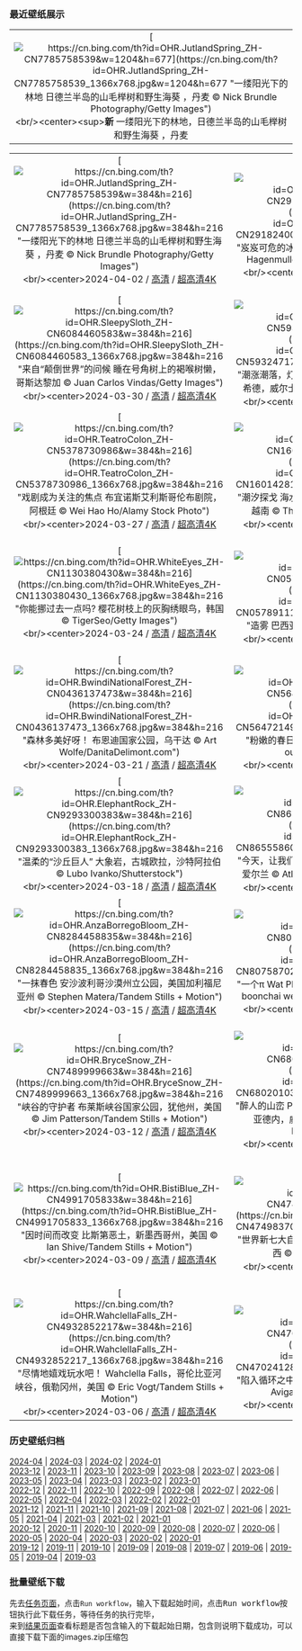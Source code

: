 ### 最近壁纸展示
||
|:---:|
|[![https://cn.bing.com/th?id=OHR.JutlandSpring_ZH-CN7785758539&w=1204&h=677](https://cn.bing.com/th?id=OHR.JutlandSpring_ZH-CN7785758539_1366x768.jpg&w=1204&h=677 "一缕阳光下的林地&#10;日德兰半岛的山毛榉树和野生海葵 ，丹麦&#10;© Nick Brundle Photography/Getty Images")](https://cn.bing.com/search?q=%e6%97%a5%e5%be%b7%e5%85%b0%e5%8d%8a%e5%b2%9b&form=hpcapt&mkt=zh-cn&filters=HpDate:"20240401_1600")<br/><center><sup>**新**</sup>&nbsp;一缕阳光下的林地，日德兰半岛的山毛榉树和野生海葵 ，丹麦<center/>|

||||
|:---:|:---:|:---:|
|[![https://cn.bing.com/th?id=OHR.JutlandSpring_ZH-CN7785758539&w=384&h=216](https://cn.bing.com/th?id=OHR.JutlandSpring_ZH-CN7785758539_1366x768.jpg&w=384&h=216 "一缕阳光下的林地&#10;日德兰半岛的山毛榉树和野生海葵 ，丹麦&#10;© Nick Brundle Photography/Getty Images")](https://cn.bing.com/search?q=%e6%97%a5%e5%be%b7%e5%85%b0%e5%8d%8a%e5%b2%9b&form=hpcapt&mkt=zh-cn&filters=HpDate:"20240401_1600")<br/><center>2024-04-02 / [高清](https://cn.bing.com/th?id=OHR.JutlandSpring_ZH-CN7785758539_1920x1200.jpg&w=1920&h=1200) / [超高清4K](https://cn.bing.com/th?id=OHR.JutlandSpring_ZH-CN7785758539_UHD.jpg&w=3840&h=2160)<center/>|[![https://cn.bing.com/th?id=OHR.MontBlancGlacier_ZH-CN2918240023&w=384&h=216](https://cn.bing.com/th?id=OHR.MontBlancGlacier_ZH-CN2918240023_1366x768.jpg&w=384&h=216 "岌岌可危的冰川&#10;勃朗峰上的冰海，夏慕尼，法国&#10;© Hagenmuller Jean-François/Hemis/Alamy")](https://cn.bing.com/search?q=%e5%86%b0%e6%b5%b7&form=hpcapt&mkt=zh-cn&filters=HpDate:"20240331_1600")<br/><center>2024-04-01 / [高清](https://cn.bing.com/th?id=OHR.MontBlancGlacier_ZH-CN2918240023_1920x1200.jpg&w=1920&h=1200) / [超高清4K](https://cn.bing.com/th?id=OHR.MontBlancGlacier_ZH-CN2918240023_UHD.jpg&w=3840&h=2160)<center/>|[![https://cn.bing.com/th?id=OHR.ArdeAlba_ZH-CN6807697569&w=384&h=216](https://cn.bing.com/th?id=OHR.ArdeAlba_ZH-CN6807697569_1366x768.jpg&w=384&h=216 "纯洁与优雅的象征&#10;潘塔纳尔湿地的大白鹭，巴西&#10;© Geraldi Corsi/Getty Images")](https://cn.bing.com/search?q=%e5%a4%a7%e7%99%bd%e9%b9%ad&form=hpcapt&mkt=zh-cn&filters=HpDate:"20240330_1600")<br/><center>2024-03-31 / [高清](https://cn.bing.com/th?id=OHR.ArdeAlba_ZH-CN6807697569_1920x1200.jpg&w=1920&h=1200) / [超高清4K](https://cn.bing.com/th?id=OHR.ArdeAlba_ZH-CN6807697569_UHD.jpg&w=3840&h=2160)<center/>|
|[![https://cn.bing.com/th?id=OHR.SleepySloth_ZH-CN6084460583&w=384&h=216](https://cn.bing.com/th?id=OHR.SleepySloth_ZH-CN6084460583_1366x768.jpg&w=384&h=216 "来自“颠倒世界”的问候&#10;睡在号角树上的褐喉树懒，哥斯达黎加&#10;© Juan Carlos Vindas/Getty Images")](https://cn.bing.com/search?q=%e8%a4%90%e5%96%89%e6%a0%91%e6%87%92&form=hpcapt&mkt=zh-cn&filters=HpDate:"20240329_1600")<br/><center>2024-03-30 / [高清](https://cn.bing.com/th?id=OHR.SleepySloth_ZH-CN6084460583_1920x1200.jpg&w=1920&h=1200) / [超高清4K](https://cn.bing.com/th?id=OHR.SleepySloth_ZH-CN6084460583_UHD.jpg&w=3840&h=2160)<center/>|[![https://cn.bing.com/th?id=OHR.SouthStackLight_ZH-CN5932471774&w=384&h=216](https://cn.bing.com/th?id=OHR.SouthStackLight_ZH-CN5932471774_1366x768.jpg&w=384&h=216 "潮涨潮落，灯火通明&#10;日落时的南斯塔克灯塔，霍利希德，威尔士，英国&#10;© mariotlr/Getty Images")](https://cn.bing.com/search?q=%e9%9c%8d%e5%88%a9%e5%b8%8c%e5%be%b7&form=hpcapt&mkt=zh-cn&filters=HpDate:"20240328_1600")<br/><center>2024-03-29 / [高清](https://cn.bing.com/th?id=OHR.SouthStackLight_ZH-CN5932471774_1920x1200.jpg&w=1920&h=1200) / [超高清4K](https://cn.bing.com/th?id=OHR.SouthStackLight_ZH-CN5932471774_UHD.jpg&w=3840&h=2160)<center/>|[![https://cn.bing.com/th?id=OHR.ShanghaiBlossoms_ZH-CN5594677517&w=384&h=216](https://cn.bing.com/th?id=OHR.ShanghaiBlossoms_ZH-CN5594677517_1366x768.jpg&w=384&h=216 "花香满径&#10;上海的樱花，中国&#10;© Yaorusheng/Getty Images")](https://cn.bing.com/search?q=%e6%a8%b1%e8%8a%b1&form=hpcapt&mkt=zh-cn&filters=HpDate:"20240327_1600")<br/><center>2024-03-28 / [高清](https://cn.bing.com/th?id=OHR.ShanghaiBlossoms_ZH-CN5594677517_1920x1200.jpg&w=1920&h=1200) / [超高清4K](https://cn.bing.com/th?id=OHR.ShanghaiBlossoms_ZH-CN5594677517_UHD.jpg&w=3840&h=2160)<center/>|
|[![https://cn.bing.com/th?id=OHR.TeatroColon_ZH-CN5378730986&w=384&h=216](https://cn.bing.com/th?id=OHR.TeatroColon_ZH-CN5378730986_1366x768.jpg&w=384&h=216 "戏剧成为关注的焦点&#10;布宜诺斯艾利斯哥伦布剧院，阿根廷&#10;© Wei Hao Ho/Alamy Stock Photo")](https://cn.bing.com/search?q=%e4%b8%96%e7%95%8c%e6%88%8f%e5%89%a7%e6%97%a5&form=hpcapt&mkt=zh-cn&filters=HpDate:"20240326_1600")<br/><center>2024-03-27 / [高清](https://cn.bing.com/th?id=OHR.TeatroColon_ZH-CN5378730986_1920x1200.jpg&w=1920&h=1200) / [超高清4K](https://cn.bing.com/th?id=OHR.TeatroColon_ZH-CN5378730986_UHD.jpg&w=3840&h=2160)<center/>|[![https://cn.bing.com/th?id=OHR.HangRaiVietnam_ZH-CN1601428109&w=384&h=216](https://cn.bing.com/th?id=OHR.HangRaiVietnam_ZH-CN1601428109_1366x768.jpg&w=384&h=216 "潮汐探戈&#10;海水从古老的珊瑚礁上倾泻而下，杭莱，越南&#10;© Thang Tat Nguyen/Getty Images")](https://cn.bing.com/search?q=%e5%ae%81%e9%a1%ba%e6%b5%b7%e7%8d%ad%e6%b4%9e&form=hpcapt&mkt=zh-cn&filters=HpDate:"20240325_1600")<br/><center>2024-03-26 / [高清](https://cn.bing.com/th?id=OHR.HangRaiVietnam_ZH-CN1601428109_1920x1200.jpg&w=1920&h=1200) / [超高清4K](https://cn.bing.com/th?id=OHR.HangRaiVietnam_ZH-CN1601428109_UHD.jpg&w=3840&h=2160)<center/>|[![https://cn.bing.com/th?id=OHR.TulipAbbotsford_ZH-CN1401627293&w=384&h=216](https://cn.bing.com/th?id=OHR.TulipAbbotsford_ZH-CN1401627293_1366x768.jpg&w=384&h=216 "春意盎然&#10;弗雷泽河谷的郁金香田，阿伯兹福德，不列颠哥伦比亚省，加拿大&#10;© LeonU/Getty Images")](https://cn.bing.com/search?q=%e4%b8%8d%e5%88%97%e9%a2%a0%e5%93%a5%e4%bc%a6%e6%af%94%e4%ba%9a%e7%9c%81+%e9%98%bf%e4%bc%af%e5%85%b9%e7%a6%8f%e5%be%b7&form=hpcapt&mkt=zh-cn&filters=HpDate:"20240324_1600")<br/><center>2024-03-25 / [高清](https://cn.bing.com/th?id=OHR.TulipAbbotsford_ZH-CN1401627293_1920x1200.jpg&w=1920&h=1200) / [超高清4K](https://cn.bing.com/th?id=OHR.TulipAbbotsford_ZH-CN1401627293_UHD.jpg&w=3840&h=2160)<center/>|
|[![https://cn.bing.com/th?id=OHR.WhiteEyes_ZH-CN1130380430&w=384&h=216](https://cn.bing.com/th?id=OHR.WhiteEyes_ZH-CN1130380430_1366x768.jpg&w=384&h=216 "你能挪过去一点吗?&#10;樱花树枝上的灰胸绣眼鸟，韩国&#10;© TigerSeo/Getty Images")](https://cn.bing.com/search?q=%e7%81%b0%e8%83%b8%e7%bb%a3%e7%9c%bc%e9%b8%9f&form=hpcapt&mkt=zh-cn&filters=HpDate:"20240323_1600")<br/><center>2024-03-24 / [高清](https://cn.bing.com/th?id=OHR.WhiteEyes_ZH-CN1130380430_1920x1200.jpg&w=1920&h=1200) / [超高清4K](https://cn.bing.com/th?id=OHR.WhiteEyes_ZH-CN1130380430_UHD.jpg&w=3840&h=2160)<center/>|[![https://cn.bing.com/th?id=OHR.AmazonClouds_ZH-CN0578911147&w=384&h=216](https://cn.bing.com/th?id=OHR.AmazonClouds_ZH-CN0578911147_1366x768.jpg&w=384&h=216 "造雾&#10;巴西亚马逊上空巨大的砧状云&#10;© NASA")](https://cn.bing.com/search?q=%e4%b8%96%e7%95%8c%e6%b0%94%e8%b1%a1%e6%97%a5&form=hpcapt&mkt=zh-cn&filters=HpDate:"20240322_1600")<br/><center>2024-03-23 / [高清](https://cn.bing.com/th?id=OHR.AmazonClouds_ZH-CN0578911147_1920x1200.jpg&w=1920&h=1200) / [超高清4K](https://cn.bing.com/th?id=OHR.AmazonClouds_ZH-CN0578911147_UHD.jpg&w=3840&h=2160)<center/>|[![https://cn.bing.com/th?id=OHR.WaikatoWater_ZH-CN0417438809&w=384&h=216](https://cn.bing.com/th?id=OHR.WaikatoWater_ZH-CN0417438809_1366x768.jpg&w=384&h=216 "我们在庆祝“水”？&#10;蓝泉，蒂怀霍步道，新西兰&#10;© Ian Beattie/Alamy Stock Photo")](https://cn.bing.com/search?q=%e4%b8%96%e7%95%8c%e6%b0%b4%e6%97%a5&form=hpcapt&mkt=zh-cn&filters=HpDate:"20240321_1600")<br/><center>2024-03-22 / [高清](https://cn.bing.com/th?id=OHR.WaikatoWater_ZH-CN0417438809_1920x1200.jpg&w=1920&h=1200) / [超高清4K](https://cn.bing.com/th?id=OHR.WaikatoWater_ZH-CN0417438809_UHD.jpg&w=3840&h=2160)<center/>|
|[![https://cn.bing.com/th?id=OHR.BwindiNationalForest_ZH-CN0436137473&w=384&h=216](https://cn.bing.com/th?id=OHR.BwindiNationalForest_ZH-CN0436137473_1366x768.jpg&w=384&h=216 "森林多美好呀！&#10;布恩迪国家公园，乌干达&#10;© Art Wolfe/DanitaDelimont.com")](https://cn.bing.com/search?q=%e4%b8%96%e7%95%8c%e6%a3%ae%e6%9e%97%e6%97%a5&form=hpcapt&mkt=zh-cn&filters=HpDate:"20240320_1600")<br/><center>2024-03-21 / [高清](https://cn.bing.com/th?id=OHR.BwindiNationalForest_ZH-CN0436137473_1920x1200.jpg&w=1920&h=1200) / [超高清4K](https://cn.bing.com/th?id=OHR.BwindiNationalForest_ZH-CN0436137473_UHD.jpg&w=3840&h=2160)<center/>|[![https://cn.bing.com/th?id=OHR.Springequinox2024_ZH-CN5647214924&w=384&h=216](https://cn.bing.com/th?id=OHR.Springequinox2024_ZH-CN5647214924_1366x768.jpg&w=384&h=216 "粉嫩的春日美景&#10;鸟瞰春日盛开的樱花，中国&#10;© outcast85/Getty images")](https://cn.bing.com/search?q=%e6%98%a5%e5%88%86&form=hpcapt&mkt=zh-cn&filters=HpDate:"20240319_1600")<br/><center>2024-03-20 / [高清](https://cn.bing.com/th?id=OHR.Springequinox2024_ZH-CN5647214924_1920x1200.jpg&w=1920&h=1200) / [超高清4K](https://cn.bing.com/th?id=OHR.Springequinox2024_ZH-CN5647214924_UHD.jpg&w=3840&h=2160)<center/>|[![https://cn.bing.com/th?id=OHR.AlmondBloom_ZH-CN9441550492&w=384&h=216](https://cn.bing.com/th?id=OHR.AlmondBloom_ZH-CN9441550492_1366x768.jpg&w=384&h=216 "春日私语&#10;盛开的扁桃树, 加利福尼亚州，美国&#10;© Jeffrey Lewis/Tandem Stills + Motion")](https://cn.bing.com/search?q=%e6%89%81%e6%a1%83%e4%bb%81&form=hpcapt&mkt=zh-cn&filters=HpDate:"20240318_1600")<br/><center>2024-03-19 / [高清](https://cn.bing.com/th?id=OHR.AlmondBloom_ZH-CN9441550492_1920x1200.jpg&w=1920&h=1200) / [超高清4K](https://cn.bing.com/th?id=OHR.AlmondBloom_ZH-CN9441550492_UHD.jpg&w=3840&h=2160)<center/>|
|[![https://cn.bing.com/th?id=OHR.ElephantRock_ZH-CN9293300383&w=384&h=216](https://cn.bing.com/th?id=OHR.ElephantRock_ZH-CN9293300383_1366x768.jpg&w=384&h=216 "温柔的“沙丘巨人”&#10;大象岩，古城欧拉，沙特阿拉伯&#10;© Lubo Ivanko/Shutterstock")](https://cn.bing.com/search?q=%e5%8f%a4%e5%9f%8e%e6%ac%a7%e6%8b%89&form=hpcapt&mkt=zh-cn&filters=HpDate:"20240317_1600")<br/><center>2024-03-18 / [高清](https://cn.bing.com/th?id=OHR.ElephantRock_ZH-CN9293300383_1920x1200.jpg&w=1920&h=1200) / [超高清4K](https://cn.bing.com/th?id=OHR.ElephantRock_ZH-CN9293300383_UHD.jpg&w=3840&h=2160)<center/>|[![https://cn.bing.com/th?id=OHR.StFiniansBay_ZH-CN8655586052&w=384&h=216](https://cn.bing.com/th?id=OHR.StFiniansBay_ZH-CN8655586052_1366x768.jpg&w=384&h=216 "今天，让我们穿绿衣裳吧！&#10;圣菲尼安湾，凯里郡，爱尔兰&#10;© Atlantide Phototravel/Getty Images")](https://cn.bing.com/search?q=%e7%88%b1%e5%b0%94%e5%85%b0%e5%87%af%e9%87%8c%e9%83%a1&form=hpcapt&mkt=zh-cn&filters=HpDate:"20240316_1600")<br/><center>2024-03-17 / [高清](https://cn.bing.com/th?id=OHR.StFiniansBay_ZH-CN8655586052_1920x1200.jpg&w=1920&h=1200) / [超高清4K](https://cn.bing.com/th?id=OHR.StFiniansBay_ZH-CN8655586052_UHD.jpg&w=3840&h=2160)<center/>|[![https://cn.bing.com/th?id=OHR.BambooPanda_ZH-CN8455481760&w=384&h=216](https://cn.bing.com/th?id=OHR.BambooPanda_ZH-CN8455481760_1366x768.jpg&w=384&h=216 "被竹子包围了&#10;正在吃竹子的大熊猫，中国成都&#10;© Suzi Eszterhas/Minden Pictures")](https://cn.bing.com/search?q=%e4%b8%ad%e5%9b%bd%e5%a4%a7%e7%86%8a%e7%8c%ab&form=hpcapt&mkt=zh-cn&filters=HpDate:"20240315_1600")<br/><center>2024-03-16 / [高清](https://cn.bing.com/th?id=OHR.BambooPanda_ZH-CN8455481760_1920x1200.jpg&w=1920&h=1200) / [超高清4K](https://cn.bing.com/th?id=OHR.BambooPanda_ZH-CN8455481760_UHD.jpg&w=3840&h=2160)<center/>|
|[![https://cn.bing.com/th?id=OHR.AnzaBorregoBloom_ZH-CN8284458835&w=384&h=216](https://cn.bing.com/th?id=OHR.AnzaBorregoBloom_ZH-CN8284458835_1366x768.jpg&w=384&h=216 "一抹春色&#10;安沙波利哥沙漠州立公园，美国加利福尼亚州&#10;© Stephen Matera/Tandem Stills + Motion")](https://cn.bing.com/search?q=%e5%ae%89%e6%b2%99%e6%b3%a2%e5%88%a9%e5%93%a5%e6%b2%99%e6%bc%a0%e5%b7%9e%e7%ab%8b%e5%85%ac%e5%9b%ad&form=hpcapt&mkt=zh-cn&filters=HpDate:"20240314_1600")<br/><center>2024-03-15 / [高清](https://cn.bing.com/th?id=OHR.AnzaBorregoBloom_ZH-CN8284458835_1920x1200.jpg&w=1920&h=1200) / [超高清4K](https://cn.bing.com/th?id=OHR.AnzaBorregoBloom_ZH-CN8284458835_UHD.jpg&w=3840&h=2160)<center/>|[![https://cn.bing.com/th?id=OHR.AyutthayaTree_ZH-CN8075870220&w=384&h=216](https://cn.bing.com/th?id=OHR.AyutthayaTree_ZH-CN8075870220_1366x768.jpg&w=384&h=216 "一个π&#10;Wat Phra Ngam，大城府历史公园，泰国&#10;© boonchai wedmakawand/Alamy Stock Photo")](https://cn.bing.com/search?q=%e5%9c%86%e5%91%a8%e7%8e%87%e6%97%a5&form=hpcapt&mkt=zh-cn&filters=HpDate:"20240313_1600")<br/><center>2024-03-14 / [高清](https://cn.bing.com/th?id=OHR.AyutthayaTree_ZH-CN8075870220_1920x1200.jpg&w=1920&h=1200) / [超高清4K](https://cn.bing.com/th?id=OHR.AyutthayaTree_ZH-CN8075870220_UHD.jpg&w=3840&h=2160)<center/>|[![https://cn.bing.com/th?id=OHR.MagadiFlamingos_ZH-CN7888437841&w=384&h=216](https://cn.bing.com/th?id=OHR.MagadiFlamingos_ZH-CN7888437841_1366x768.jpg&w=384&h=216 "鸟瞰&#10;小红鹳飞越马加迪湖,肯尼亚&#10;© Vicki Jauron, Babylon and Beyond Photography/Getty Images")](https://cn.bing.com/search?q=%e5%b0%8f%e7%ba%a2%e9%b9%b3&form=hpcapt&mkt=zh-cn&filters=HpDate:"20240312_1600")<br/><center>2024-03-13 / [高清](https://cn.bing.com/th?id=OHR.MagadiFlamingos_ZH-CN7888437841_1920x1200.jpg&w=1920&h=1200) / [超高清4K](https://cn.bing.com/th?id=OHR.MagadiFlamingos_ZH-CN7888437841_UHD.jpg&w=3840&h=2160)<center/>|
|[![https://cn.bing.com/th?id=OHR.BryceSnow_ZH-CN7489999663&w=384&h=216](https://cn.bing.com/th?id=OHR.BryceSnow_ZH-CN7489999663_1366x768.jpg&w=384&h=216 "峡谷的守护者&#10;布莱斯峡谷国家公园，犹他州，美国&#10;© Jim Patterson/Tandem Stills + Motion")](https://cn.bing.com/search?q=%e5%b8%83%e8%8e%b1%e6%96%af%e5%b3%a1%e8%b0%b7%e5%9b%bd%e5%ae%b6%e5%85%ac%e5%9b%ad&form=hpcapt&mkt=zh-cn&filters=HpDate:"20240311_1600")<br/><center>2024-03-12 / [高清](https://cn.bing.com/th?id=OHR.BryceSnow_ZH-CN7489999663_1920x1200.jpg&w=1920&h=1200) / [超高清4K](https://cn.bing.com/th?id=OHR.BryceSnow_ZH-CN7489999663_UHD.jpg&w=3840&h=2160)<center/>|[![https://cn.bing.com/th?id=OHR.ProseccoItaly_ZH-CN6802010344&w=384&h=216](https://cn.bing.com/th?id=OHR.ProseccoItaly_ZH-CN6802010344_1366x768.jpg&w=384&h=216 "醉人的山峦&#10;Prosecco山丘，科内利亚诺和瓦尔多比亚德内，威内托大区，意大利&#10;© Richard T. Nowitz/Getty Images")](https://cn.bing.com/search?q=%e5%a8%81%e5%86%85%e6%89%98%e5%a4%a7%e5%8c%ba&form=hpcapt&mkt=zh-cn&filters=HpDate:"20240310_1600")<br/><center>2024-03-11 / [高清](https://cn.bing.com/th?id=OHR.ProseccoItaly_ZH-CN6802010344_1920x1200.jpg&w=1920&h=1200) / [超高清4K](https://cn.bing.com/th?id=OHR.ProseccoItaly_ZH-CN6802010344_UHD.jpg&w=3840&h=2160)<center/>|[![https://cn.bing.com/th?id=OHR.BeaumontClock_ZH-CN5288086713&w=384&h=216](https://cn.bing.com/th?id=OHR.BeaumontClock_ZH-CN5288086713_1366x768.jpg&w=384&h=216 "是时候调整时间了&#10;圣哈辛托大厦的机械钟，博蒙特，美国德克萨斯州&#10;© Richard T. Nowitz/Getty Images")](https://cn.bing.com/search?q=%e5%a4%8f%e4%bb%a4%e6%97%b6&form=hpcapt&mkt=zh-cn&filters=HpDate:"20240309_1600")<br/><center>2024-03-10 / [高清](https://cn.bing.com/th?id=OHR.BeaumontClock_ZH-CN5288086713_1920x1200.jpg&w=1920&h=1200) / [超高清4K](https://cn.bing.com/th?id=OHR.BeaumontClock_ZH-CN5288086713_UHD.jpg&w=3840&h=2160)<center/>|
|[![https://cn.bing.com/th?id=OHR.BistiBlue_ZH-CN4991705833&w=384&h=216](https://cn.bing.com/th?id=OHR.BistiBlue_ZH-CN4991705833_1366x768.jpg&w=384&h=216 "因时间而改变&#10;比斯第恶土，新墨西哥州，美国&#10;© Ian Shive/Tandem Stills + Motion")](https://cn.bing.com/search?q=%e6%96%b0%e5%a2%a8%e8%a5%bf%e5%93%a5%e5%b7%9e%e6%af%94%e6%96%af%e7%ac%ac%e6%81%b6%e5%9c%9f&form=hpcapt&mkt=zh-cn&filters=HpDate:"20240308_1600")<br/><center>2024-03-09 / [高清](https://cn.bing.com/th?id=OHR.BistiBlue_ZH-CN4991705833_1920x1200.jpg&w=1920&h=1200) / [超高清4K](https://cn.bing.com/th?id=OHR.BistiBlue_ZH-CN4991705833_UHD.jpg&w=3840&h=2160)<center/>|[![https://cn.bing.com/th?id=OHR.IguazuFalls_ZH-CN4749837052&w=384&h=216](https://cn.bing.com/th?id=OHR.IguazuFalls_ZH-CN4749837052_1366x768.jpg&w=384&h=216 "世界新七大自然奇观之一&#10;伊瓜苏大瀑布鸟瞰图，巴西&#10;© Nido Huebl/Shutterstock")](https://cn.bing.com/search?q=%e4%bc%8a%e7%93%9c%e8%8b%8f%e5%a4%a7%e7%80%91%e5%b8%83&form=hpcapt&mkt=zh-cn&filters=HpDate:"20240307_1600")<br/><center>2024-03-08 / [高清](https://cn.bing.com/th?id=OHR.IguazuFalls_ZH-CN4749837052_1920x1200.jpg&w=1920&h=1200) / [超高清4K](https://cn.bing.com/th?id=OHR.IguazuFalls_ZH-CN4749837052_UHD.jpg&w=3840&h=2160)<center/>|[![https://cn.bing.com/th?id=OHR.TarragonaSpain_ZH-CN5488361711&w=384&h=216](https://cn.bing.com/th?id=OHR.TarragonaSpain_ZH-CN5488361711_1366x768.jpg&w=384&h=216 "攀登新的高峰&#10;Roques de Benet，埃尔斯港自然公园，加泰罗尼亚，西班牙&#10;© Sergi Boixader/Alamy Stock Photo")](https://cn.bing.com/search?q=%e8%a5%bf%e7%8f%ad%e7%89%99%e5%8a%a0%e6%b3%b0%e7%bd%97%e5%b0%bc%e4%ba%9a&form=hpcapt&mkt=zh-cn&filters=HpDate:"20240306_1600")<br/><center>2024-03-07 / [高清](https://cn.bing.com/th?id=OHR.TarragonaSpain_ZH-CN5488361711_1920x1200.jpg&w=1920&h=1200) / [超高清4K](https://cn.bing.com/th?id=OHR.TarragonaSpain_ZH-CN5488361711_UHD.jpg&w=3840&h=2160)<center/>|
|[![https://cn.bing.com/th?id=OHR.WahclellaFalls_ZH-CN4932852217&w=384&h=216](https://cn.bing.com/th?id=OHR.WahclellaFalls_ZH-CN4932852217_1366x768.jpg&w=384&h=216 "尽情地嬉戏玩水吧！&#10;Wahclella Falls，哥伦比亚河峡谷，俄勒冈州，美国&#10;© Eric Vogt/Tandem Stills + Motion")](https://cn.bing.com/search?q=%e4%bf%84%e5%8b%92%e5%86%88%e5%b7%9eWahclella+Falls&form=hpcapt&mkt=zh-cn&filters=HpDate:"20240305_1600")<br/><center>2024-03-06 / [高清](https://cn.bing.com/th?id=OHR.WahclellaFalls_ZH-CN4932852217_1920x1200.jpg&w=1920&h=1200) / [超高清4K](https://cn.bing.com/th?id=OHR.WahclellaFalls_ZH-CN4932852217_UHD.jpg&w=3840&h=2160)<center/>|[![https://cn.bing.com/th?id=OHR.BangkokCircle_ZH-CN4702412806&w=384&h=216](https://cn.bing.com/th?id=OHR.BangkokCircle_ZH-CN4702412806_1366x768.jpg&w=384&h=216 "陷入循环之中？&#10;曼谷的交通圈和高速公路，泰国&#10;© Avigator Fortuner/Shutterstock")](https://cn.bing.com/search?q=%e6%9b%bc%e8%b0%b7&form=hpcapt&mkt=zh-cn&filters=HpDate:"20240304_1600")<br/><center>2024-03-05 / [高清](https://cn.bing.com/th?id=OHR.BangkokCircle_ZH-CN4702412806_1920x1200.jpg&w=1920&h=1200) / [超高清4K](https://cn.bing.com/th?id=OHR.BangkokCircle_ZH-CN4702412806_UHD.jpg&w=3840&h=2160)<center/>|[![https://cn.bing.com/th?id=OHR.ArenalCostaRica_ZH-CN4466297855&w=384&h=216](https://cn.bing.com/th?id=OHR.ArenalCostaRica_ZH-CN4466297855_1366x768.jpg&w=384&h=216 "睡美人&#10;从蒙特维多看到的阿雷纳尔火山,哥斯达黎加&#10;© Lukas Bischoff/Getty Images")](https://cn.bing.com/search?q=%e9%98%bf%e9%9b%b7%e7%ba%b3%e5%b0%94%e7%81%ab%e5%b1%b1&form=hpcapt&mkt=zh-cn&filters=HpDate:"20240303_1600")<br/><center>2024-03-04 / [高清](https://cn.bing.com/th?id=OHR.ArenalCostaRica_ZH-CN4466297855_1920x1200.jpg&w=1920&h=1200) / [超高清4K](https://cn.bing.com/th?id=OHR.ArenalCostaRica_ZH-CN4466297855_UHD.jpg&w=3840&h=2160)<center/>|


### 历史壁纸归档
[2024-04](views/2024/2024-04.md) | [2024-03](views/2024/2024-03.md) | [2024-02](views/2024/2024-02.md) | [2024-01](views/2024/2024-01.md)  
[2023-12](views/2023/2023-12.md) | [2023-11](views/2023/2023-11.md) | [2023-10](views/2023/2023-10.md) | [2023-09](views/2023/2023-09.md) | [2023-08](views/2023/2023-08.md) | [2023-07](views/2023/2023-07.md) | [2023-06](views/2023/2023-06.md) | [2023-05](views/2023/2023-05.md) | [2023-04](views/2023/2023-04.md) | [2023-03](views/2023/2023-03.md) | [2023-02](views/2023/2023-02.md) | [2023-01](views/2023/2023-01.md)  
[2022-12](views/2022/2022-12.md) | [2022-11](views/2022/2022-11.md) | [2022-10](views/2022/2022-10.md) | [2022-09](views/2022/2022-09.md) | [2022-08](views/2022/2022-08.md) | [2022-07](views/2022/2022-07.md) | [2022-06](views/2022/2022-06.md) | [2022-05](views/2022/2022-05.md) | [2022-04](views/2022/2022-04.md) | [2022-03](views/2022/2022-03.md) | [2022-02](views/2022/2022-02.md) | [2022-01](views/2022/2022-01.md)  
[2021-12](views/2021/2021-12.md) | [2021-11](views/2021/2021-11.md) | [2021-10](views/2021/2021-10.md) | [2021-09](views/2021/2021-09.md) | [2021-08](views/2021/2021-08.md) | [2021-07](views/2021/2021-07.md) | [2021-06](views/2021/2021-06.md) | [2021-05](views/2021/2021-05.md) | [2021-04](views/2021/2021-04.md) | [2021-03](views/2021/2021-03.md) | [2021-02](views/2021/2021-02.md) | [2021-01](views/2021/2021-01.md)  
[2020-12](views/2020/2020-12.md) | [2020-11](views/2020/2020-11.md) | [2020-10](views/2020/2020-10.md) | [2020-09](views/2020/2020-09.md) | [2020-08](views/2020/2020-08.md) | [2020-07](views/2020/2020-07.md) | [2020-06](views/2020/2020-06.md) | [2020-05](views/2020/2020-05.md) | [2020-04](views/2020/2020-04.md) | [2020-03](views/2020/2020-03.md) | [2020-02](views/2020/2020-02.md) | [2020-01](views/2020/2020-01.md)  
[2019-12](views/2019/2019-12.md) | [2019-11](views/2019/2019-11.md) | [2019-10](views/2019/2019-10.md) | [2019-09](views/2019/2019-09.md) | [2019-08](views/2019/2019-08.md) | [2019-07](views/2019/2019-07.md) | [2019-06](views/2019/2019-06.md) | [2019-05](views/2019/2019-05.md) | [2019-04](views/2019/2019-04.md) | [2019-03](views/2019/2019-03.md)


### 批量壁纸下载
先去[任务页面](https://github.com/wefashe/image-save/actions/workflows/mydown.yml)，点击`Run workflow`，输入下载起始时间，点击<kbd>Run workflow</kbd>按钮执行此下载任务，等待任务的执行完毕，  
来到[结果页面](https://github.com/wefashe/image-save/releases/tag/down_zip_tag)查看标题是否包含输入的下载起始日期，包含则说明下载成功，可以直接下载下面的images.zip压缩包  
